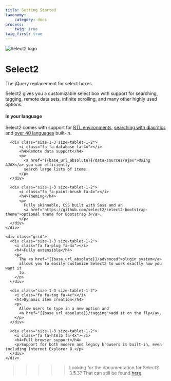 ```yaml
---
title: Getting Started
taxonomy:
    category: docs
process:
    twig: true
twig_first: true
---
```


![Select2 logo](/images/logo.png)

# Select2

The jQuery replacement for select boxes 

Select2 gives you a customizable select box with support for searching, tagging, remote data sets, infinite scrolling, and many other highly used options.

<div class="s2-docs-featurette">
    <div class="grid">
      <div class="size-1-3 size-tablet-1-2">
          <i class="fa fa-language fa-4x"></i>
          <h4>In your language</h4>
          <p>
            Select2 comes with support for
            <a href="{{base_url_absolute}}/i18n#rtl-support">RTL environments</a>,
            <a href="{{base_url_absolute}}/i18n#diacritics">searching with diacritics</a> and
            <a href="{{base_url_absolute}}/i18n#">over 40 languages</a> built-in.
          </p>
      </div>

      <div class="size-1-3 size-tablet-1-2">
          <i class="fa fa-database fa-4x"></i>
          <h4>Remote data support</h4>
          <p>
            <a href="{{base_url_absolute}}/data-sources/ajax">Using AJAX</a> you can efficiently
            search large lists of items.
          </p>
      </div>

      <div class="size-1-3 size-tablet-1-2">
          <i class="fa fa-paint-brush fa-4x"></i>
          <h4>Theming</h4>
          <p>
            Fully skinnable, CSS built with Sass and an
            <a href="https://github.com/select2/select2-bootstrap-theme">optional theme for Bootstrap 3</a>.
          </p>
      </div>
    </div>

    <div class="grid">
      <div class="size-1-3 size-tablet-1-2">
        <i class="fa fa-plug fa-4x"></i>
        <h4>Fully extensible</h4>
        <p>
          The <a href="{{base_url_absolute}}/advanced">plugin system</a>
          allows you to easily customize Select2 to work exactly how you want it
          to.
        </p>
      </div>

      <div class="size-1-3 size-tablet-1-2">
        <i class="fa fa-tag fa-4x"></i>
        <h4>Dynamic item creation</h4>
        <p>
          Allow users to type in a new option and
          <a href="{{base_url_absolute}}/tagging">add it on the fly</a>.
        </p>
      </div>

      <div class="size-1-3 size-tablet-1-2">
        <i class="fa fa-html5 fa-4x"></i>
        <h4>Full browser support</h4>
        <p>Support for both modern and legacy browsers is built-in, even including Internet Explorer 8.</p>
      </div>
    </div>
</div>

>>>>> <p style="text-align: left;">Looking for the documentation for Select2 3.5.3?  That can still be found <a href="http://select2.github.io/select2/">here</a>.</p>
